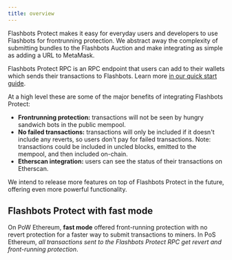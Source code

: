 ```yaml
---
title: overview
---
```


Flashbots Protect makes it easy for everyday users and developers to use Flashbots for frontrunning protection. We abstract away the complexity of submitting bundles to the Flashbots Auction and make integrating as simple as adding a URL to MetaMask.

Flashbots Protect RPC is an RPC endpoint that users can add to their wallets which sends their transactions to Flashbots. Learn more [in our quick start guide](/flashbots-protect/rpc/quick-start).

At a high level these are some of the major benefits of integrating Flashbots Protect:

- **Frontrunning protection:** transactions will not be seen by hungry sandwich bots in the public mempool.
- **No failed transactions:** transactions will only be included if it doesn't include any reverts, so users don't pay for failed transactions. Note: transactions could be included in uncled blocks, emitted to the mempool, and then included on-chain.
- **Etherscan integration:** users can see the status of their transactions on Etherscan.

We intend to release more features on top of Flashbots Protect in the future, offering even more powerful functionality.

## Flashbots Protect with fast mode

On PoW Ethereum, **fast mode** offered front-running protection with no revert protection for a faster way to submit transactions to miners.
In PoS Ethereum, _all transactions sent to the Flashbots Protect RPC get revert and front-running protection_.
